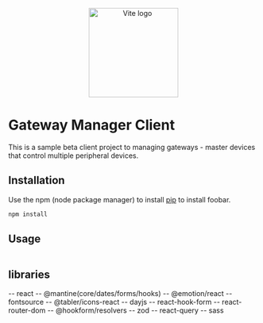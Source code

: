 <p align="center">
  <a href="https://vitejs.dev" target="_blank" rel="noopener noreferrer">
    <img width="180" src="https://vitejs.dev/logo.svg" alt="Vite logo">
  </a>
</p>


# Gateway Manager Client

This is a sample beta client project to managing gateways - master devices that control multiple peripheral devices. 

## Installation

Use the npm (node package manager) to install [pip](https://pip.pypa.io/en/stable/) to install foobar.

```bash
npm install
```

## Usage

```npm run dev
```

## libraries
--  react
--  @mantine(core/dates/forms/hooks)
--  @emotion/react
--  fontsource
--  @tabler/icons-react
--  dayjs
--  react-hook-form
--  react-router-dom
--  @hookform/resolvers
--  zod
--  react-query
--  sass
